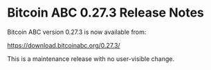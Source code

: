 # Bitcoin ABC 0.27.3 Release Notes

Bitcoin ABC version 0.27.3 is now available from:

  <https://download.bitcoinabc.org/0.27.3/>

This is a maintenance release with no user-visible change.
